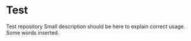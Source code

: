 # Test
Test repository
Small description should be here to explain correct usage.
Some words inserted.
